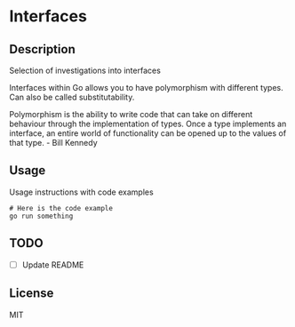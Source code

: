 # Interfaces

## Description

Selection of investigations into interfaces

Interfaces within Go allows you to have polymorphism with different types. Can also be called substitutability.

Polymorphism is the ability to write code that can take on different behaviour through the implementation of types. Once a type implements an interface, an entire world of functionality can be opened up to the values of that type. - Bill Kennedy

## Usage

Usage instructions with code examples

```shell
# Here is the code example
go run something
```

## TODO

- [ ] Update README

## License

MIT
